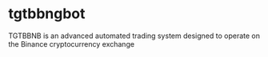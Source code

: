 # tgtbbngbot
TGTBBNB is an advanced automated trading system designed to operate on the Binance cryptocurrency exchange
